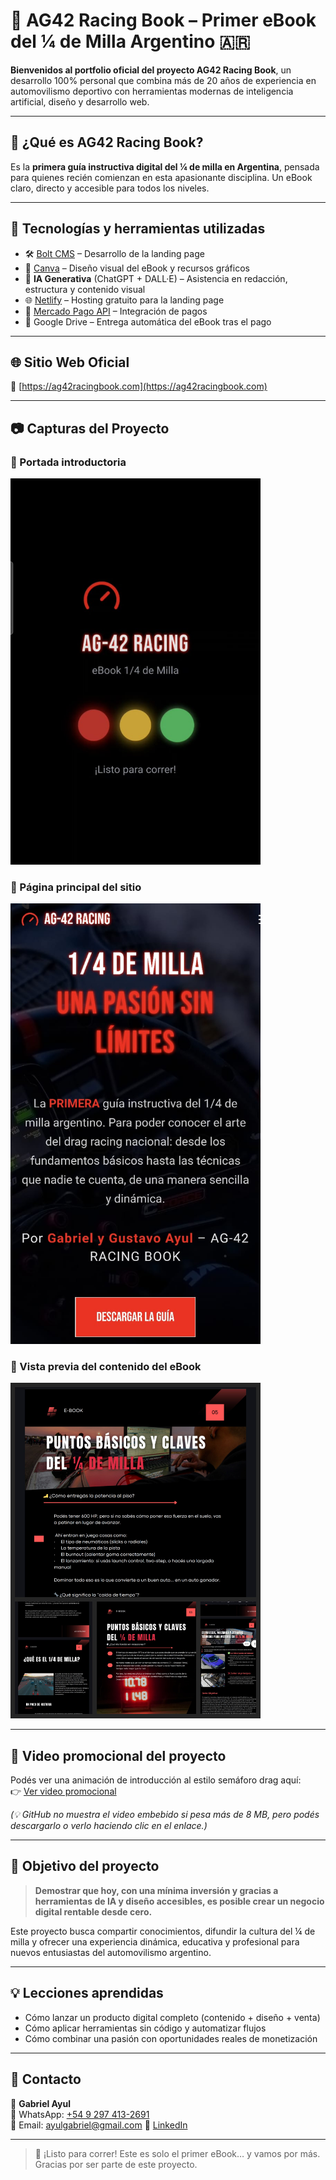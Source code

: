 # 🏁 AG42 Racing Book – Primer eBook del ¼ de Milla Argentino 🇦🇷

**Bienvenidos al portfolio oficial del proyecto AG42 Racing Book**, un desarrollo 100% personal que combina más de 20 años de experiencia en automovilismo deportivo con herramientas modernas de inteligencia artificial, diseño y desarrollo web.

---

## 📘 ¿Qué es AG42 Racing Book?

Es la **primera guía instructiva digital del ¼ de milla en Argentina**, pensada para quienes recién comienzan en esta apasionante disciplina. Un eBook claro, directo y accesible para todos los niveles.

---

## 🧰 Tecnologías y herramientas utilizadas

- 🛠️ [Bolt CMS](https://bolt.cm/) – Desarrollo de la landing page
- 🎨 [Canva](https://www.canva.com/) – Diseño visual del eBook y recursos gráficos
- 🤖 **IA Generativa** (ChatGPT + DALL·E) – Asistencia en redacción, estructura y contenido visual
- 🌐 [Netlify](https://www.netlify.com/) – Hosting gratuito para la landing page
- 🛒 [Mercado Pago API](https://www.mercadopago.com.ar/developers/es) – Integración de pagos
- 📂 Google Drive – Entrega automática del eBook tras el pago

---

## 🌐 Sitio Web Oficial

🔗 [https://ag42racingbook.com](https://ag42racingbook.com)

---

## 📷 Capturas del Proyecto

### 🚦 Portada introductoria
<img src="docs/Ag42 intro.jpg" alt="Intro" width="400"/>

### 🏁 Página principal del sitio
<img src="docs/Ag42 Pagina.jpg" alt="Landing" width="400"/>

### 📘 Vista previa del contenido del eBook
<img src="docs/Ag42 book.jpg" alt="eBook Preview" width="400"/>

---

## 🎥 Video promocional del proyecto

Podés ver una animación de introducción al estilo semáforo drag aquí:  
👉 [Ver video promocional](https://github.com/Ayulgabriel42/ag42racingbook/blob/main/docs/Video42.mp4?raw=true)

_(💡 GitHub no muestra el video embebido si pesa más de 8 MB, pero podés descargarlo o verlo haciendo clic en el enlace.)_

---

## 🎯 Objetivo del proyecto

> **Demostrar que hoy, con una mínima inversión y gracias a herramientas de IA y diseño accesibles, es posible crear un negocio digital rentable desde cero.**

Este proyecto busca compartir conocimientos, difundir la cultura del ¼ de milla y ofrecer una experiencia dinámica, educativa y profesional para nuevos entusiastas del automovilismo argentino.

---

## 💡 Lecciones aprendidas

- Cómo lanzar un producto digital completo (contenido + diseño + venta)
- Cómo aplicar herramientas sin código y automatizar flujos
- Cómo combinar una pasión con oportunidades reales de monetización

---

## 🤝 Contacto

📩 **Gabriel Ayul**  
📱 WhatsApp: [+54 9 297 413-2691](https://wa.me/5492974132691)  
📧 Email: ayulgabriel@gmail.com
🔗 [LinkedIn](https://www.linkedin.com/in/gabriel-ayul/)

---

> 🚦 ¡Listo para correr! Este es solo el primer eBook… y vamos por más. Gracias por ser parte de este proyecto.

